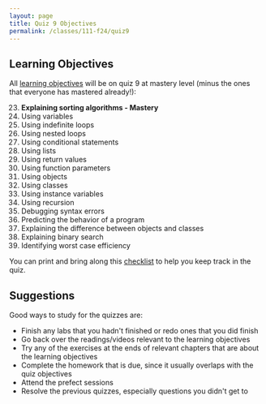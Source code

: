 ```yaml
---
layout: page
title: Quiz 9 Objectives
permalink: /classes/111-f24/quiz9
---
```


## Learning Objectives
All [learning objectives](quizzes-overview) will be on quiz 9 at mastery level (minus the ones that everyone has mastered already!):

23. **Explaining sorting algorithms - Mastery**
1. Using variables
3. Using indefinite loops
4. Using nested loops
5. Using conditional statements
6. Using lists
8. Using return values
9. Using function parameters
11. Using objects
12. Using classes
13. Using instance variables
15. Using recursion
16. Debugging syntax errors
17. Predicting the behavior of a program
21. Explaining the difference between objects and classes
24. Explaining binary search
25. Identifying worst case efficiency

You can print and bring along this [checklist](https://docs.google.com/document/d/1JNOZYvfT6bp5nMlIZi0_tbQ-T51cFWsB_1eWd5uCfas/edit?usp=sharing) to help you keep track in the quiz.

## Suggestions
Good ways to study for the quizzes are:
* Finish any labs that you hadn't finished or redo ones that you did finish
* Go back over the readings/videos relevant to the learning objectives
* Try any of the exercises at the ends of relevant chapters that are about the learning objectives
* Complete the homework that is due, since it usually overlaps with the quiz objectives
* Attend the prefect sessions
* Resolve the previous quizzes, especially questions you didn't get to